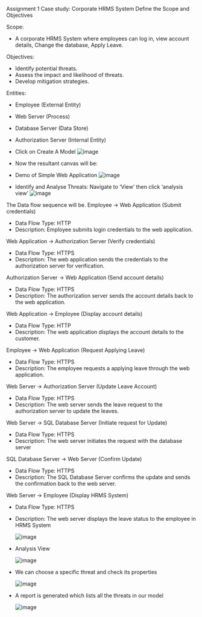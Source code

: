 Assignment 1 
Case study: Corporate HRMS System
Define the Scope and Objectives 

Scope: 
* A corporate HRMS System where employees can log in, view account details, Change the database, Apply Leave. 

Objectives: 
* Identify potential threats. 
* Assess the impact and likelihood of threats. 
* Develop mitigation strategies. 

Entities: 
* Employee (External Entity) 
* Web Server (Process) 
* Database Server (Data Store) 
* Authorization Server (Internal Entity)




*  Click on Create A Model
    ![image](https://github.com/KVNuhman/Secure-Systems-Engineering/assets/46161259/bcbc41c8-574a-4092-ae48-10565802d9bf)

* Now the resultant canvas will be:
*  Demo of Simple Web Application
  ![image](https://github.com/KVNuhman/Secure-Systems-Engineering/assets/46161259/0e8c0bdd-10ae-4f14-8f9c-bac3501361c3)

* Identify and Analyse Threats: Navigate to ‘View’ then click ‘analysis view’
 ![image](https://github.com/KVNuhman/Secure-Systems-Engineering/assets/46161259/f54fedbd-7d16-4939-8032-def08d582413)

The Data flow sequence will be.
Employee -> Web Application (Submit credentials) 
* Data Flow Type: HTTP 
* Description: Employee submits login credentials to the web application.

Web Application -> Authorization Server (Verify credentials) 
* Data Flow Type: HTTPS 
* Description: The web application sends the credentials to the authorization server for verification.

Authorization Server -> Web Application (Send account details) 
* Data Flow Type: HTTPS
* Description: The authorization server sends the account details back to the web application. 

Web Application -> Employee (Display account details) 
* Data Flow Type: HTTP 
* Description: The web application displays the account details to the customer. 

Employee -> Web Application (Request Applying Leave) 
* Data Flow Type: HTTPS 
* Description: The employee requests a applying leave through the web application.

Web Server -> Authorization Server (Update Leave Account) 
* Data Flow Type: HTTPS 
* Description: The web server sends the leave request to the authorization server to update the leaves. 

Web Server -> SQL Database Server (Initiate request for Update) 
* Data Flow Type: HTTPS 
* Description: The web server initiates the request with the database server 

SQL Database Server -> Web Server (Confirm Update) 
* Data Flow Type: HTTPS 
* Description: The SQL Database Server confirms the update and sends the confirmation back to the web server. 

Web Server -> Employee (Display HRMS System) 
* Data Flow Type: HTTPS 
* Description: The web server displays the leave status to the employee in HRMS System

  ![image](https://github.com/KVNuhman/Secure-Systems-Engineering/assets/46161259/081f887c-e0bc-45a4-bd42-74b5788d3db8)

* Analysis View

  ![image](https://github.com/KVNuhman/Secure-Systems-Engineering/assets/46161259/2e5f27f1-2031-4e9f-8262-c93d5a086113)

* We can choose a specific threat and check its properties

  ![image](https://github.com/KVNuhman/Secure-Systems-Engineering/assets/46161259/eb0eaf17-0c5b-43e1-bec9-385d179ae960)

* A report is generated which lists all the threats in our model

  ![image](https://github.com/KVNuhman/Secure-Systems-Engineering/assets/46161259/7c79a6c6-73a0-4ee3-97e8-7afbf5b4d2e4)

